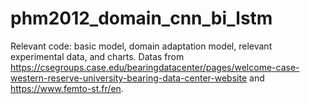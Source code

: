 # phm2012_domain_cnn_bi_lstm
Relevant code: basic model, domain adaptation model, relevant experimental data, and charts.
Datas from https://csegroups.case.edu/bearingdatacenter/pages/welcome-case-western-reserve-university-bearing-data-center-website and https://www.femto-st.fr/en.
